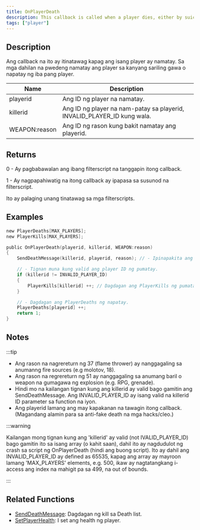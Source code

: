 ```yaml
---
title: OnPlayerDeath
description: This callback is called when a player dies, either by suicide or by being killed by another player.
tags: ["player"]
---
```


## Description

Ang callback na ito ay itinatawag kapag ang isang player ay namatay. Sa mga dahilan na pwedeng namatay ang player sa kanyang sariling gawa o napatay ng iba pang player.

| Name          | Description                                                             |
|---------------|-------------------------------------------------------------------------|
| playerid      | Ang ID ng player na namatay.                                            |
| killerid      | Ang ID ng player na nam-patay sa playerid, INVALID_PLAYER_ID kung wala. |
| WEAPON:reason | Ang ID ng rason kung bakit namatay ang playerid.                        |

## Returns

0 - Ay pagbabawalan ang ibang filterscript na tanggapin itong callback.

1 - Ay nagpapahiwatig na itong callback ay ipapasa sa susunod na filterscript.

Ito ay palaging unang tinatawag sa mga filterscripts.

## Examples

```c
new PlayerDeaths[MAX_PLAYERS];
new PlayerKills[MAX_PLAYERS];

public OnPlayerDeath(playerid, killerid, WEAPON:reason)
{
    SendDeathMessage(killerid, playerid, reason); // - Ipinapakita ang impormasyon ng pagpatay sa kill feed.

    // - Tignan muna kung valid ang player ID ng pumatay.
    if (killerid != INVALID_PLAYER_ID)
    {
        PlayerKills[killerid] ++; // Dagdagan ang PlayerKills ng pumatay.
    }

    // - Dagdagan ang PlayerDeaths ng napatay.
    PlayerDeaths[playerid] ++;
    return 1;
}
```

## Notes

:::tip

- Ang rason na nagrereturn ng 37 (flame thrower) ay nanggagaling sa anumanng fire sources (e.g molotov, 18).
- Ang rason na regrereturn ng 51 ay nanggagaling sa anumang baril o weapon na gumagawa ng explosion (e.g. RPG, grenade).
- Hindi mo na kailangan tignan kung ang killerid ay valid bago gamitin ang SendDeathMessage. Ang INVALID_PLAYER_ID ay isang valid na killerid ID parameter sa function na iyon.
- Ang playerid lamang ang may kapakanan na tawagin itong callback. (Magandang alamin para sa anti-fake death na mga hacks/cleo.)


:::warning

Kailangan mong tignan kung ang 'killerid' ay valid (not IVALID_PLAYER_ID) bago gamitin ito sa isang array (o kahit saan), dahil ito ay nagdudulot ng crash sa script  ng OnPlayerDeath (hindi ang buong script). Ito ay dahil ang INVALID_PLAYER_ID ay defined as 65535, kapag ang array ay mayroon lamang 'MAX_PLAYERS' elements, e.g. 500, ikaw ay nagtatangkang i-access ang index na mahigit pa sa 499, na out of bounds.

:::

## Related Functions

- [SendDeathMessage](../functions/SendDeathMessage): Dagdagan ng kill sa Death list.
- [SetPlayerHealth](../functions/SetPlayerHealth): I set ang health ng player.
